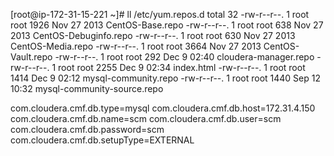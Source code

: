 [root@ip-172-31-15-221 ~]# ll /etc/yum.repos.d
total 32
-rw-r--r--. 1 root root 1926 Nov 27  2013 CentOS-Base.repo
-rw-r--r--. 1 root root  638 Nov 27  2013 CentOS-Debuginfo.repo
-rw-r--r--. 1 root root  630 Nov 27  2013 CentOS-Media.repo
-rw-r--r--. 1 root root 3664 Nov 27  2013 CentOS-Vault.repo
-rw-r--r--. 1 root root  292 Dec  9 02:40 cloudera-manager.repo
-rw-r--r--. 1 root root 2255 Dec  9 02:34 index.html
-rw-r--r--. 1 root root 1414 Dec  9 02:12 mysql-community.repo
-rw-r--r--. 1 root root 1440 Sep 12 10:32 mysql-community-source.repo


com.cloudera.cmf.db.type=mysql
com.cloudera.cmf.db.host=172.31.4.150
com.cloudera.cmf.db.name=scm
com.cloudera.cmf.db.user=scm
com.cloudera.cmf.db.password=scm
com.cloudera.cmf.db.setupType=EXTERNAL


